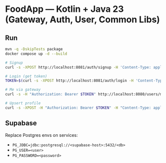 # FoodApp — Kotlin + Java 23 (Gateway, Auth, User, Common Libs)

## Run
```bash
mvn -q -DskipTests package
docker compose up -d --build

# Signup
curl -s -XPOST http://localhost:8081/auth/signup -H 'Content-Type: application/json'   -d '{"email":"u1@test.com","password":"pass","role":"CUSTOMER"}'

# Login (get token)
TOKEN=$(curl -s -XPOST http://localhost:8081/auth/login -H 'Content-Type: application/json'   -d '{"email":"u1@test.com","password":"pass"}' | jq -r .accessToken)

# Me via gateway
curl -s -H "Authorization: Bearer $TOKEN" http://localhost:8080/users/me

# Upsert profile
curl -s -XPOST -H "Authorization: Bearer $TOKEN" -H "Content-Type: application/json"   -d '{"fullName":"Shashank","phone":"9999999999","walletBalance":100.0}'   http://localhost:8080/users/profile
```

## Supabase
Replace Postgres envs on services:
- `PG_JDBC=jdbc:postgresql://<supabase-host>:5432/<db>`
- `PG_USER=<user>`
- `PG_PASSWORD=<password>`

